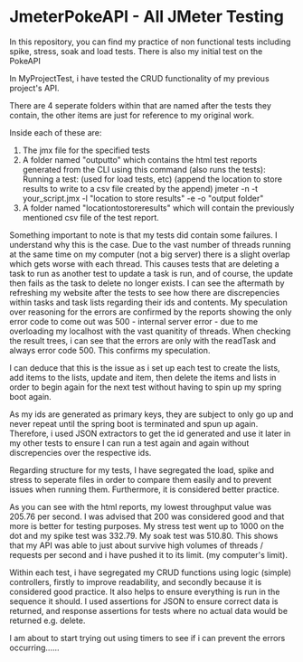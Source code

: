 # JmeterPokeAPI - All JMeter Testing

In this repository, you can find my practice of non functional tests including spike, stress, soak and load tests.
There is also my initial test on the PokeAPI

In MyProjectTest, i have tested the CRUD functionality of my previous project's API.

There are 4 seperate folders within that are named after the tests they contain, the other items are just for reference to my original work.

Inside each of these are:
1. The jmx file for the specified tests
2. A folder named "outputto" which contains the html test reports generated from the CLI using this command (also runs the tests):
      Running a test: (used for load tests, etc) (append the location to store results to write to a csv file created by the append)
      jmeter -n -t your_script.jmx -l "location to store results" -e -o "output folder"
3. A folder named "locationtostoreresults" which will contain the previously mentioned csv file of the test report.

Something important to note is that my tests did contain some failures. I understand why this is the case.
Due to the vast number of threads running at the same time on my computer (not a big server) there is a slight overlap which gets
worse with each thread. This causes tests that are deleting a task to run as another test to update a task is run, and of course, the 
update then fails as the task to delete no longer exists.
I can see the aftermath by refreshing my website after the tests to see how 
there are discrepencies within tasks and task lists regarding their ids and contents.
My speculation over reasoning for the errors are confirmed by the reports showing the only error code to come out was 500 - 
internal server error - due to me overloading my localhost with the vast quanitity of threads. When checking the result 
trees, i can see that the errors are only with the readTask and always error code 500. This confirms my speculation.


I can deduce that this is the issue as i set up each test to create the lists, add items to the lists,
update and item, then delete the items and lists in order to begin again for the next test without having to spin
up my spring boot again. 

As my ids are generated as primary keys, they are subject to only go up and never repeat until the spring boot is terminated
and spun up again. Therefore, i used JSON extractors to get the id generated and use it later in my other tests to ensure 
I can run a test again and again without discrepencies over the respective ids.

Regarding structure for my tests, I have segregated the load, spike and stress to seperate files in order to compare them easily
and to prevent issues when running them. Furthermore, it is considered better practice.

As you can see with the html reports, my lowest throughput value was 205.76 per second. I was advised that 200 was considered good
and that more is better for testing purposes.
My stress test went up to 1000 on the dot and my spike test was 332.79. My soak test was 510.80.
This shows that my API was able to just about survive high volumes of threads / requests per second and i have pushed it to its limit.
(my computer's limit).


Within each test, i have segregated my CRUD functions using logic (simple) controllers, firstly to improve readability, and 
secondly because it is considered good practice. It also helps to ensure everything is run in the sequence it should. I used assertions
for JSON to ensure correct data is returned, and response assertions for tests where no actual data would be returned e.g. delete.

I am about to start trying out using timers to see if i can prevent the errors occurring......

